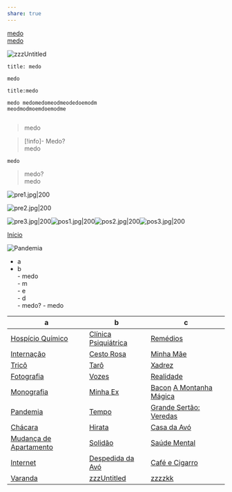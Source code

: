 ```yaml
---  
share: true  
---  
```

  
[medo](zzzzkk)  
[medo](Início)  
  
![zzzUntitled](zzzUntitled)  
  
  
```ad-cite  
title: medo  
  
medo  
```  
  
  
```ad-quote  
title:medo  
  
medo medomedomeodmeodedoemodm  
meodmodmoemdoemodme  
  
```  
  
  
  
>medo  
  
>[!info]- Medo?  
>medo  
  
```  
medo  
```  
  
  
>medo?  
>medo  
  
  
  
![pre1.jpg|200](pre1.jpg)  
  
![pre2.jpg|200]( pre2.jpg)  
  
![pre3.jpg|200]( pre3.jpg)![pos1.jpg|200]( pos1.jpg)![pos2.jpg|200]( pos2.jpg)![pos3.jpg|200]( pos3.jpg)  
  
  
  
  
  
  
  
  
  
  
[Início](Início)  
  
![Pandemia](Pandemia)  
- a  
- b  
		- medo  
		- m  
		- e  
		- d  
		- medo?								- medo   
  
  
|a|b|c|  
|---|---|-------|  
|[Hospício Químico ](Hospício%20Químico)| [Clínica Psiquiátrica](Clínica%20Psiquiátrica)|[Remédios](Remédios)   
|[Internação](Internação)| [Cesto Rosa](Cesto%20Rosa)| [Minha Mãe](Minha%20Mãe)|   
|[Tricô](Tricô) |[Tarô](Tarô) |[Xadrez](Xadrez)  
|[Fotografia](Fotografia)|[Vozes](Vozes)| [Realidade](Realidade)|  
|[Monografia](Monografia)| [Minha Ex](Minha%20Ex)|[Bacon](Bacon) [A Montanha Mágica](A%20Montanha%20Mágica)  
|[Pandemia](Pandemia)| [Tempo](Tempo)|[Grande Sertão: Veredas](Grande%20Sertão%20Veredas)  
|[Chácara](Chácara)|[Hirata](Hirata) |[Casa da Avó](Casa%20da%20Avó)  
|[Mudança de Apartamento](Mudança%20de%20Apartamento)| [Solidão](Solidão)|[Saúde Mental](Saúde%20Mental)   
|[Internet](Internet)|[Despedida da Avó](Despedida%20da%20Avó) |[Café e Cigarro](Café%20e%20Cigarro)|  
|[Varanda](Varanda)|[zzzUntitled](zzzUntitled)|[zzzzkk](zzzzkk)  
  
